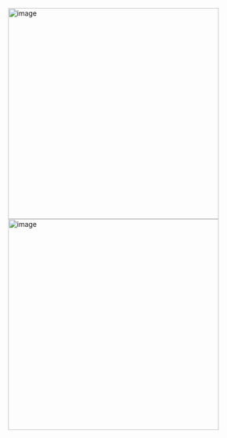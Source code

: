 <div style:{align-items: center; justify-content: center}> 
  <img width="430" alt="image" src="https://user-images.githubusercontent.com/80947144/175029973-94da7d8b-e430-4663-b575-694c4ab73b07.png">
  <br/>
  <img width="430" alt="image" src="https://user-images.githubusercontent.com/80947144/175030036-63cec15b-c96f-484b-9cd5-77e9f0b72a29.png">
</div>

